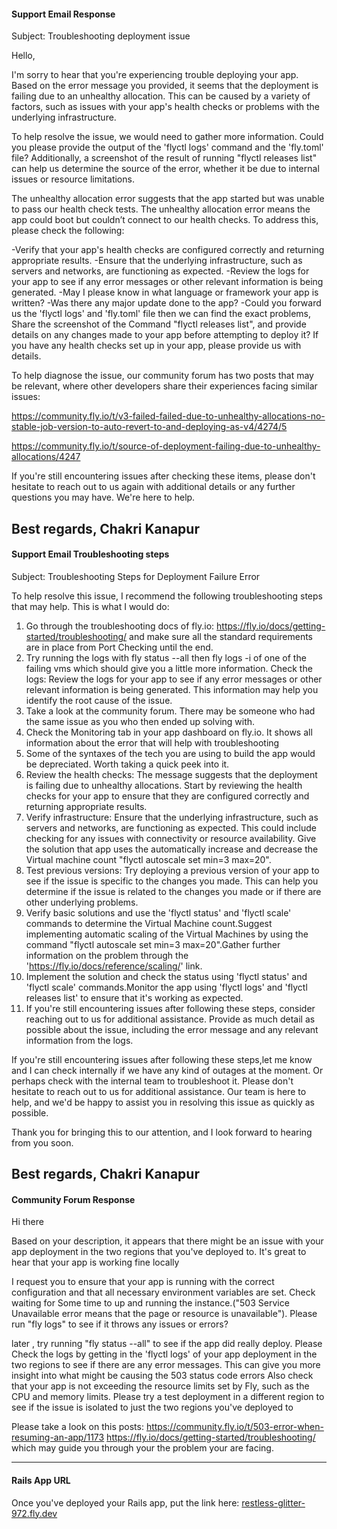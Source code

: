 #### Support Email Response

Subject: Troubleshooting deployment issue

Hello,

I'm sorry to hear that you're experiencing trouble deploying your app. Based on the error message you provided, it seems that the deployment is failing due to an unhealthy allocation. This can be caused by a variety of factors, such as issues with your app's health checks or problems with the underlying infrastructure.

To help resolve the issue, we would need to gather more information. Could you please provide the output of the 'flyctl logs' command and the 'fly.toml' file? Additionally, a screenshot of the result of running "flyctl releases list" can help us determine the source of the error, whether it be due to internal issues or resource limitations.

The unhealthy allocation error suggests that the app started but was unable to pass our health check tests. The unhealthy allocation error means the app could boot but couldn’t connect to our health checks. To address this, please check the following:

-Verify that your app's health checks are configured correctly and returning appropriate results.
-Ensure that the underlying infrastructure, such as servers and networks, are functioning as expected.
-Review the logs for your app to see if any error messages or other relevant information is being generated.
-May I please know in what language or framework your app is written? 
-Was there any major update done to the app? 
-Could you forward us the 'flyctl logs' and 'fly.toml' file then we can find the exact problems, Share the screenshot of the Command "flyctl releases list", and provide details on any changes made to your app before attempting to deploy it? If you have any health checks set up in your app, please provide us with details.

To help diagnose the issue, our community forum has two posts that may be relevant, where other developers share their experiences facing similar issues:

https://community.fly.io/t/v3-failed-failed-due-to-unhealthy-allocations-no-stable-job-version-to-auto-revert-to-and-deploying-as-v4/4274/5 

https://community.fly.io/t/source-of-deployment-failing-due-to-unhealthy-allocations/4247 

If you're still encountering issues after checking these items, please don't hesitate to reach out to us again with additional details or any further questions you may have. We're here to help. 

Best regards, 
Chakri Kanapur
---

#### Support Email Troubleshooting steps

Subject: Troubleshooting Steps for Deployment Failure Error

To help resolve this issue, I recommend the following troubleshooting steps that may help. This is what I would do:

1. Go through the troubleshooting docs of fly.io: https://fly.io/docs/getting-started/troubleshooting/ and make sure all the standard requirements are in place from Port Checking until the end.
2. Try running the logs with fly status --all then fly logs -i <id> of one of the failing vms which should give you a little more information. Check the logs: Review the logs for your app to see if any error messages or other relevant information is being generated. This information may help you identify the root cause of the issue.
3. Take a look at the community forum. There may be someone who had the same issue as you who then ended up solving with. 
4. Check the Monitoring tab in your app dashboard on fly.io. It shows all information about the error that will help with troubleshooting
5. Some of the syntaxes of the tech you are using to build the app would be depreciated. Worth taking a quick peek into it. 
6. Review the health checks: The message suggests that the deployment is failing due to unhealthy allocations. Start by reviewing the health checks for your app to ensure that they are configured correctly and returning appropriate results.
7. Verify infrastructure: Ensure that the underlying infrastructure, such as servers and networks, are functioning as expected. This could include checking for any issues with connectivity or resource availability. Give the solution that app uses the automatically increase and decrease the Virtual machine count "flyctl autoscale set min=3 max=20".
8. Test previous versions: Try deploying a previous version of your app to see if the issue is specific to the changes you made. This can help you determine if the issue is related to the changes you made or if there are other underlying problems. 
9. Verify basic solutions and use the 'flyctl status' and 'flyctl scale' commands to determine the Virtual Machine count.Suggest implementing automatic scaling of the Virtual Machines by using the command "flyctl autoscale set min=3 max=20".Gather further information on the problem through the 'https://fly.io/docs/reference/scaling/' link.
10. Implement the solution and check the status using 'flyctl status' and 'flyctl scale' commands.Monitor the app using 'flyctl logs' and 'flyctl releases list' to ensure that it's working as expected.
11. If you're still encountering issues after following these steps, consider reaching out to us for additional assistance. Provide as much detail as possible about the issue, including the error message and any relevant information from the logs.

If you're still encountering issues after following these steps,let me know and I can check internally if we have any kind of outages at the moment. Or perhaps check with the internal team to troubleshoot it. Please don't hesitate to reach out to us for additional assistance. Our team is here to help, and we'd be happy to assist you in resolving this issue as quickly as possible.

Thank you for bringing this to our attention, and I look forward to hearing from you soon.

Best regards, 
Chakri Kanapur
---
  
#### Community Forum Response

Hi there

Based on your description, it appears that there might be an issue with your app deployment in the two regions that you've deployed to. It's great to hear that your app is working fine locally

I request you to ensure that your app is running with the correct configuration and that all necessary environment variables are set. Check waiting for Some time to up and running the instance.("503 Service Unavailable error means that the page or resource is unavailable").
Please run "fly logs" to see if it throws any issues or errors?

later , try running "fly status --all" to see if the app did really deploy. 
Please Check the logs by getting in the 'flyctl logs' of your app deployment in the two regions to see if there are any error messages. This can give you more insight into what might be causing the 503 status code errors
Also check that your app is not exceeding the resource limits set by Fly, such as the CPU and memory limits.
Please try a test deployment in a different region to see if the issue is isolated to just the two regions you've deployed to

Please take a look on this posts: https://community.fly.io/t/503-error-when-resuming-an-app/1173
https://fly.io/docs/getting-started/troubleshooting/ 
which may guide you through your the problem your are facing.

---

#### Rails App URL

Once you've deployed your Rails app, put the link here: [restless-glitter-972.fly.dev](https://restless-glitter-972.fly.dev/)
